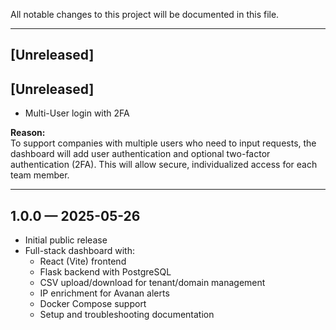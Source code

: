 
All notable changes to this project will be documented in this file.

---

## [Unreleased]

## [Unreleased]

- Multi-User login with 2FA

**Reason:**  
To support companies with multiple users who need to input requests, the dashboard will add user authentication and optional two-factor authentication (2FA). This will allow secure, individualized access for each team member.

---

## 1.0.0 — 2025-05-26

- Initial public release
- Full-stack dashboard with:
  - React (Vite) frontend
  - Flask backend with PostgreSQL
  - CSV upload/download for tenant/domain management
  - IP enrichment for Avanan alerts
  - Docker Compose support
  - Setup and troubleshooting documentation